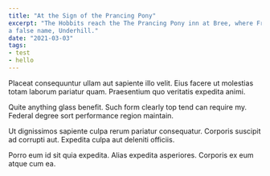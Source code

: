 ```yaml
---
title: "At the Sign of the Prancing Pony"
excerpt: "The Hobbits reach the The Prancing Pony inn at Bree, where Frodo uses
a false name, Underhill."
date: "2021-03-03"
tags: 
- test
- hello
---
```


Placeat consequuntur ullam aut sapiente illo velit. Eius facere ut molestias
totam laborum pariatur quam. Praesentium quo veritatis expedita animi.

Quite anything glass benefit. Such form clearly top tend can require my. Federal
degree sort performance region maintain.

Ut dignissimos sapiente culpa rerum pariatur consequatur. Corporis suscipit ad
corrupti aut. Expedita culpa aut deleniti officiis.

Porro eum id sit quia expedita. Alias expedita asperiores. Corporis ex eum atque
cum ea.
